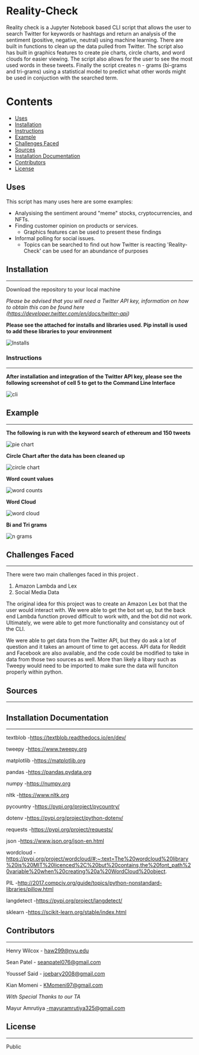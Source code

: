 # Reality-Check 



Reality check is a Jupyter Notebook based CLI script that allows the user to search Twitter for keywords or hashtags and return an analysis of the sentiment (positive, negative, neutral) using machine learning. There are built in functions to clean up the data pulled from Twitter. The script also has built in graphics features to create pie charts, circle charts, and word clouds for easier viewing. The script also allows for the user to see the most used words in these tweets. Finally the script creates n - grams (bi-grams and tri-grams) using a statistical model to predict what other words might be used in conjuction with the searched term.

Contents
========

 * [Uses](#Uses)
 * [Installation](#installation)
 * [Instructions](#Instructions)
 * [Example](#Example)
 * [Challenges Faced](#challenges-faced)
 * [Sources](#sources)
 * [Installation Documentation](#installation-documentation)
 * [Contributors](#contributors)
 * [License](#license)

## Uses

This script has many uses here are some examples:

+ Analysising the sentiment around "meme" stocks, cryptocurrencies, and NFTs.
+ Finding customer opinion on products or services.
  + Graphics features can be used to present these findings   
+ Informal polling for social issues.
  + Topics can be searched to find out how Twitter is reacting 
'Reality-Check' can be used for an abundance of purposes

## Installation
---
Download the repository to your local machine

*Please be advised that you will need a Twitter API key, information on how to obtain this can be found here (https://developer.twitter.com/en/docs/twitter-api)*

**Please see the attached for installs and libraries used. Pip install is used to add these libraries to your environment**

![Installs](https://github.com/joebary/Project-two_Team-4/blob/e179c0d7974d8110efcdd5d9a6f0c514481cd9f7/Images/installs.png)


### Instructions
---
**After installation and integration of the Twitter API key, please see the following screenshot of cell 5 to get to the Command Line Interface**

![cli](https://github.com/joebary/Project-two_Team-4/blob/e179c0d7974d8110efcdd5d9a6f0c514481cd9f7/Images/cli%20cell.png)


## Example
---

**The following is run with the keyword search of ethereum and 150 tweets**

![pie chart](https://github.com/joebary/Project-two_Team-4/blob/e179c0d7974d8110efcdd5d9a6f0c514481cd9f7/Images/pie%20chart.png)


**Circle Chart after the data has been cleaned up** 

![circle chart](https://github.com/joebary/Project-two_Team-4/blob/e179c0d7974d8110efcdd5d9a6f0c514481cd9f7/Images/circl%20chart.png)


**Word count values**

![word counts](https://github.com/joebary/Project-two_Team-4/blob/e179c0d7974d8110efcdd5d9a6f0c514481cd9f7/Images/word%20counts.png)


**Word Cloud**

![word cloud](https://github.com/joebary/Project-two_Team-4/blob/e179c0d7974d8110efcdd5d9a6f0c514481cd9f7/Images/word%20cloud.png)


**Bi and Tri grams**

![n grams](https://github.com/joebary/Project-two_Team-4/blob/e179c0d7974d8110efcdd5d9a6f0c514481cd9f7/Images/n%20grams.png)

## Challenges Faced
---
There were two main challenges faced in this project .

1. Amazon Lambda and Lex
2. Social Media Data

The original idea for this project was to create an Amazon Lex bot that the user would interact with. We were able to get the bot set up, but the back end Lambda function proved difficult to work with, and the bot did not work. Ultimately, we were able to get more functionality and consistancy out of the CLI.


We were able to get data from the Twitter API, but they do ask a lot of question and it takes an amount of time to get access. API data for Reddit and Facebook are also available, and the code could be modified to take in data from those two sources as well. More than likely a libary such as Tweepy would need to be imported to make sure the data will funciton properly within python.




## Sources
---



## Installation Documentation
---
textblob -https://textblob.readthedocs.io/en/dev/

tweepy -https://www.tweepy.org

matplotlib -https://matplotlib.org

pandas -https://pandas.pydata.org

numpy -https://numpy.org

nltk -https://www.nltk.org

pycountry -https://pypi.org/project/pycountry/

dotenv -https://pypi.org/project/python-dotenv/

requests -https://pypi.org/project/requests/

json  -https://www.json.org/json-en.html

wordcloud -https://pypi.org/project/wordcloud/#:~:text=The%20wordcloud%20library%20is%20MIT%20licenced%2C%20but%20contains,the%20font_path%20variable%20when%20creating%20a%20WordCloud%20object.

PIL -http://2017.compciv.org/guide/topics/python-nonstandard-libraries/pillow.html

langdetect -https://pypi.org/project/langdetect/

sklearn -https://scikit-learn.org/stable/index.html

## Contributors
---
Henry Wilcox - haw299@nyu.edu

Sean Patel - seanpatel076@gmail.com

Youssef Said - joebary2008@gmail.com

Kian Momeni - KMomeni97@gmail.com


*With Special Thanks to our TA*

Mayur Amrutiya -mayuramrutiya325@gmail.com


## License
---
Public 
